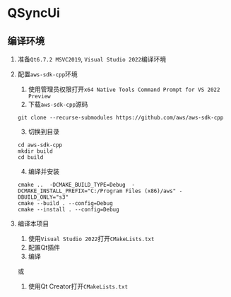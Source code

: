 # QSyncUi

## 编译环境
1. 准备`Qt6.7.2 MSVC2019`, `Visual Studio 2022`编译环境

2. 配置`aws-sdk-cpp`环境

    1. 使用管理员权限打开`x64 Native Tools Command Prompt for VS 2022 Preview`
    2. 下载`aws-sdk-cpp`源码
    ```shell
    git clone --recurse-submodules https://github.com/aws/aws-sdk-cpp
    ```
    3. 切换到目录
    ```shell
    cd aws-sdk-cpp
    mkdir build
    cd build
    ```
    4. 编译并安装
    ```shell
    cmake ..  -DCMAKE_BUILD_TYPE=Debug  -DCMAKE_INSTALL_PREFIX="C:/Program Files (x86)/aws" -DBUILD_ONLY="s3"
    cmake --build . --config=Debug
    cmake --install . --config=Debug
    ```

3. 编译本项目
    
    1. 使用`Visual Studio 2022`打开`CMakeLists.txt`
    2. 配置Qt插件
    3. 编译

    或

    1. 使用Qt Creator打开`CMakeLists.txt`
